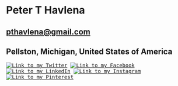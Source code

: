 # Peter T Havlena

## pthavlena@gmail.com
## Pellston, Michigan, United States of America

<kbd>[![Link to my Twitter][1.1]][1]
[![Link to my Facebook][2.1]][2]
[![Link to my LinkedIn][3.1]][3]
[![Link to my Instagram][4.1]][4]
[![Link to my Pinterest][5.1]][5]
  </kbd>

[1.1]: https://imgur.com/9OFMgnc.png (Twitter icon)
[2.1]: https://imgur.com/uYlHHh4.png (Facebook icon)
[3.1]: https://imgur.com/wS35PmH.png (LinkedIn icon)
[4.1]: https://imgur.com/gBfggL9.png (Instagram icon)
[5.1]: https://imgur.com/KHJZvML.png (Pinterest icon)

[1]: https://www.twitter.com/pthavlena
[2]: https://www.facebook.com/havlena
[3]: https://www.linkedin.com/pthavlena
[4]: https://www.instagram.com/peterhavlena
[5]: https://www.pinterest.com/peterhavlena
